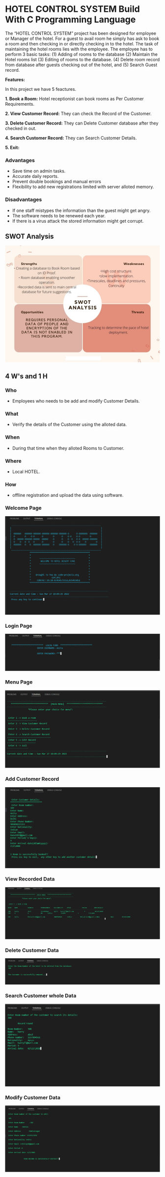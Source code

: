
# HOTEL CONTROL SYSTEM Build With C Programming Language

The “HOTEL CONTROL SYSTEM” project has been designed for employee or Manager of the hotel. For a guest to avail room he simply has ask to book a room and then checking in or directly checking in to the hotel. The task of maintaining the hotel rooms lies with the employee. 
The employee has to perform 3 basic tasks: (1) Adding of rooms to the database (2) Maintain the Hotel rooms list (3) Editing of rooms to the database. (4) Delete room record from database after guests checking out of the hotel, and (5) Search Guest record.

**Features:**

In this project we have 5 feactures.

**1. Book a Room:**
Hotel receptionist can book rooms as Per Customer Requirements.

**2. View Customer Record:**
They can check the Record of the Customer.

**3. Delete Customer Record:**
They can Delete Customer database after they checked in out.

**4. Search Customer Record:**
They can Search Customer Details.

**5. Exit:**

### Advantages
* Save time on admin tasks.
* Accurate daily reports.
* Prevent double bookings and manual errors
* Flexibility to add new registrations limited with server alloted memory.
### Disadvantages
* If one staff mistypes the information than the guest might get angry.
* The software needs to be renewed each year.
* If there is a virus attack the stored information might get corrupt.
## SWOT Analysis
![SWOT analysis](https://github.com/Anitabhoi/-M1_Mini-Project_March_14/blob/main/1_Requirements/SWOT%20Analysis.jpg)
## 4 W's and 1 H
### Who
* Employees who needs to be add and modify Customer Details.
### What
* Verify the details of the Customer using the alloted data.
### When
* During that time when they alloted Rooms to Customer.
### Where
* Local HOTEL.
### How
* offline registration and upload the data using software.
### Welcome Page
![image](https://github.com/Anitabhoi/-M1_Mini-Project_March_14/blob/main/1_Requirements/Output/Welcome%20page.jpg)
### Login Page
![image](https://github.com/Anitabhoi/-M1_Mini-Project_March_14/blob/main/1_Requirements/Output/Login%20Details.jpg)
### Menu Page
![image](https://github.com/Anitabhoi/-M1_Mini-Project_March_14/blob/main/1_Requirements/Output/Main%20menu.jpg)
### Add Customer Record
![image](https://github.com/Anitabhoi/-M1_Mini-Project_March_14/blob/main/1_Requirements/Output/BookRoom.jpg)
### View Recorded Data
![image](https://github.com/Anitabhoi/-M1_Mini-Project_March_14/blob/main/1_Requirements/Output/ViewRecordedData.jpg)
### Delete Customer Data
![image](https://github.com/Anitabhoi/-M1_Mini-Project_March_14/blob/main/1_Requirements/Output/deletedata.jpg)
### Search Customer whole Data
![image](https://github.com/Anitabhoi/-M1_Mini-Project_March_14/blob/main/1_Requirements/Output/SearchDetails.jpg)
### Modify Customer Data
![image](https://github.com/Anitabhoi/-M1_Mini-Project_March_14/blob/main/1_Requirements/Output/EditData.jpg)